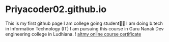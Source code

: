 # Priyacoder02.github.io
This is my first github page
I am college going student👩‍🎓
I am doing b.tech in Information Technology (IT) 
I am pursuing this course in Guru Nanak Dev engineering college in Ludhiana. 
! [altmy online course certificate](IMG_20240730_193834.jpg) 
